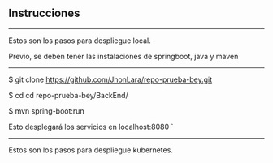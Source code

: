 ## Instrucciones
***
Estos son los pasos para despliegue local. 

Previo, se deben tener las instalaciones de springboot, java y maven

***

$ git clone https://github.com/JhonLara/repo-prueba-bey.git


$ cd  cd repo-prueba-bey/BackEnd/

$ mvn spring-boot:run


Esto desplegará los servicios en localhost:8080 `


***
Estos son los pasos para despliegue kubernetes. 